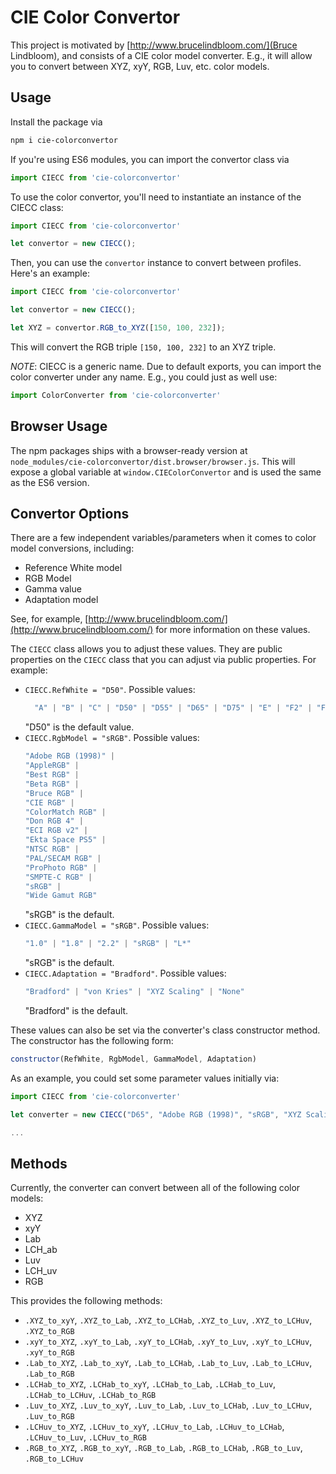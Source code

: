 # CIE Color Convertor

This project is motivated by [http://www.brucelindbloom.com/](Bruce Lindbloom), and consists of a CIE color model converter. E.g., it will allow you to convert between XYZ, xyY, RGB, Luv, etc. color models.

## Usage

Install the package via

```sh
npm i cie-colorconvertor
```

If you're using ES6 modules, you can import the convertor class via

```js
import CIECC from 'cie-colorconvertor'
```

To use the color convertor, you'll need to instantiate an instance of the CIECC class:

```js
import CIECC from 'cie-colorconvertor'

let convertor = new CIECC();
```

Then, you can use the `convertor` instance to convert between profiles. Here's an example:

```js
import CIECC from 'cie-colorconvertor'

let convertor = new CIECC();

let XYZ = convertor.RGB_to_XYZ([150, 100, 232]);
```

This will convert the RGB triple `[150, 100, 232]` to an XYZ triple.

*NOTE*: CIECC is a generic name. Due to default exports, you can import the color converter under any name. E.g., you could just as well use:

```js
import ColorConverter from 'cie-colorconverter'
```

## Browser Usage

The npm packages ships with a browser-ready version at `node_modules/cie-colorconvertor/dist.browser/browser.js`. This will expose a global variable at `window.CIEColorConvertor` and is used the same as the ES6 version.

## Convertor Options

There are a few independent variables/parameters when it comes to color model conversions, including:

* Reference White model
* RGB Model
* Gamma value
* Adaptation model

See, for example, [http://www.brucelindbloom.com/](http://www.brucelindbloom.com/) for more information on these values.

The `CIECC` class allows you to adjust these values. They are public properties on the `CIECC` class that you can adjust via public properties. For example:

* `CIECC.RefWhite = "D50"`. Possible values:
  ```ts
    "A" | "B" | "C" | "D50" | "D55" | "D65" | "D75" | "E" | "F2" | "F7" | "F11"
  ```
  "D50" is the default value.
* `CIECC.RgbModel = "sRGB"`. Possible values:
  ```ts
  "Adobe RGB (1998)" |
  "AppleRGB" |
  "Best RGB" |
  "Beta RGB" |
  "Bruce RGB" |
  "CIE RGB" |
  "ColorMatch RGB" |
  "Don RGB 4" |
  "ECI RGB v2" |
  "Ekta Space PS5" |
  "NTSC RGB" |
  "PAL/SECAM RGB" |
  "ProPhoto RGB" |
  "SMPTE-C RGB" |
  "sRGB" |
  "Wide Gamut RGB"
  ```
  "sRGB" is the default.
* `CIECC.GammaModel = "sRGB"`. Possible values:
  ```ts
  "1.0" | "1.8" | "2.2" | "sRGB" | "L*"
  ```
  "sRGB" is the default.
* `CIECC.Adaptation = "Bradford"`. Possible values:
  ```ts
  "Bradford" | "von Kries" | "XYZ Scaling" | "None"
  ```
  "Bradford" is the default.

These values can also be set via the converter's class constructor method. The constructor has the following form:

```js
constructor(RefWhite, RgbModel, GammaModel, Adaptation)
```

As an example, you could set some parameter values initially via:

```js
import CIECC from 'cie-colorconverter'

let converter = new CIECC("D65", "Adobe RGB (1998)", "sRGB", "XYZ Scaling");

...
```

## Methods

Currently, the converter can convert between all of the following color models:

* XYZ
* xyY
* Lab
* LCH_ab
* Luv
* LCH_uv
* RGB

This provides the following methods:

* `.XYZ_to_xyY`, `.XYZ_to_Lab`, `.XYZ_to_LCHab`, `.XYZ_to_Luv`, `.XYZ_to_LCHuv`, `.XYZ_to_RGB`
* `.xyY_to_XYZ`, `.xyY_to_Lab`, `.xyY_to_LCHab`, `.xyY_to_Luv`, `.xyY_to_LCHuv`, `.xyY_to_RGB`
* `.Lab_to_XYZ`, `.Lab_to_xyY`, `.Lab_to_LCHab`, `.Lab_to_Luv`, `.Lab_to_LCHuv`, `.Lab_to_RGB`
* `.LCHab_to_XYZ`, `.LCHab_to_xyY`, `.LCHab_to_Lab`, `.LCHab_to_Luv`, `.LCHab_to_LCHuv`, `.LCHab_to_RGB`
* `.Luv_to_XYZ`, `.Luv_to_xyY`, `.Luv_to_Lab`, `.Luv_to_LCHab`, `.Luv_to_LCHuv`, `.Luv_to_RGB`
* `.LCHuv_to_XYZ`, `.LCHuv_to_xyY`, `.LCHuv_to_Lab`, `.LCHuv_to_LCHab`, `.LCHuv_to_Luv`, `.LCHuv_to_RGB`
* `.RGB_to_XYZ`, `.RGB_to_xyY`, `.RGB_to_Lab`, `.RGB_to_LCHab`, `.RGB_to_Luv`, `.RGB_to_LCHuv`